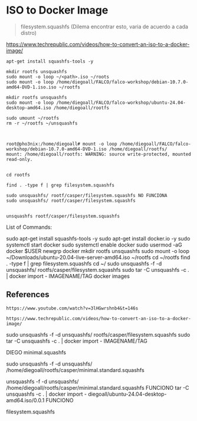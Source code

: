 # ISO to Docker Image

> filesystem.squashfs (Dilema encontrar esto, varia de acuerdo a cada distro)

https://www.techrepublic.com/videos/how-to-convert-an-iso-to-a-docker-image/


    apt-get install squashfs-tools -y

    mkdir rootfs unsquashfs
    sudo mount -o loop ~/<path>.iso ~/roots
    sudo mount -o loop /home/diegoall/FALCO/falco-workshop/debian-10.7.0-amd64-DVD-1.iso.iso ~/rootfs

    mkdir rootfs unsquashfs
    sudo mount -o loop /home/diegoall/FALCO/falco-workshop/ubuntu-24.04-desktop-amd64.iso /home/diegoall/rootfs

    sudo umount ~/rootfs
    rm -r ~/rootfs ~/unsquashfs



    root@pho3nix:/home/diegoall# mount -o loop /home/diegoall/FALCO/falco-workshop/debian-10.7.0-amd64-DVD-1.iso /home/diegoall/rootfs/
    mount: /home/diegoall/rootfs: WARNING: source write-protected, mounted read-only.


    cd rootfs

    find . -type f | grep filesystem.squashfs

    sudo unsquashfs/ rootf/casper/filesystem.squashfs NO FUNCIONA
    sudo unsquashfs/ rootf/casper/filesystem.squashfs


    unsquashfs rootf/casper/filesystem.squashfs




List of Commands:

sudo apt-get install squashfs-tools -y
sudo apt-get install docker.io -y
sudo systemctl start docker
sudo systemctl enable docker
sudo usermod -aG docker $USER
newgrp docker
mkdir rootfs unsquashfs
sudo mount -o loop ~/Downloads/ubuntu-20.04-live-server-amd64.iso ~/rootfs
cd ~/rootfs
find . -type f | grep filesystem.squashfs
cd ~/
sudo unsquashfs -f -d unsquashfs/ rootfs/casper/filesystem.squashfs
sudo tar -C unsquashfs -c . | docker import - IMAGENAME/TAG
docker images



## References

    https://www.youtube.com/watch?v=3lHGwrshnb4&t=146s

    https://www.techrepublic.com/videos/how-to-convert-an-iso-to-a-docker-image/







sudo unsquashfs -f -d unsquashfs/ rootfs/casper/filesystem.squashfs
sudo tar -C unsquashfs -c . | docker import - IMAGENAME/TAG

DIEGO minimal.squashfs

sudo unsquashfs -f -d unsquashfs/ /home/diegoall/rootfs/casper/minimal.standard.squashfs


unsquashfs -f -d unsquashfs/ /home/diegoall/rootfs/casper/minimal.standard.squashfs  FUNCIONO
tar -C unsquashfs -c . | docker import - diegoall/ubuntu-24.04-desktop-amd64.iso/0.0.1   FUNCIONO





filesystem.squashfs
